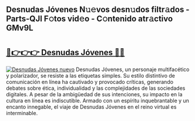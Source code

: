 ## Desnudas Jóvenes N𝚞𝚎vos desn𝚞dos filtr𝚊dos - Parts-QJI F𝚘tos vid𝚎o - C𝚘ntenido atr𝚊ctivo GMv9L

# <h2><a href="http://mbccaml.tromn.icu/?c=Desnudas+J%c3%b3venes">🔗👉👉👉 Desnudas Jóvenes 🔗🔗</a></h2>

[![Desnudas Jóvenes nuevo](https://i.imgur.com/pEAQMta.gif)](http://mbccaml.tromn.icu/?c=Desnudas+J%c3%b3venes)
Desnudas Jóvenes, un personaje multifacético y polarizador, se resiste a las etiquetas simples. Su estilo distintivo de comunicación en línea ha cautivado y provocado críticas, generando debates sobre ética, individualidad y las complejidades de las sociedades digitales. A pesar de la ambigüedad de sus intenciones, su impacto en la cultura en línea es indiscutible. Armado con un espíritu inquebrantable y un encanto innegable, el viaje de Desnudas Jóvenes en el reino virtual es interminable.
